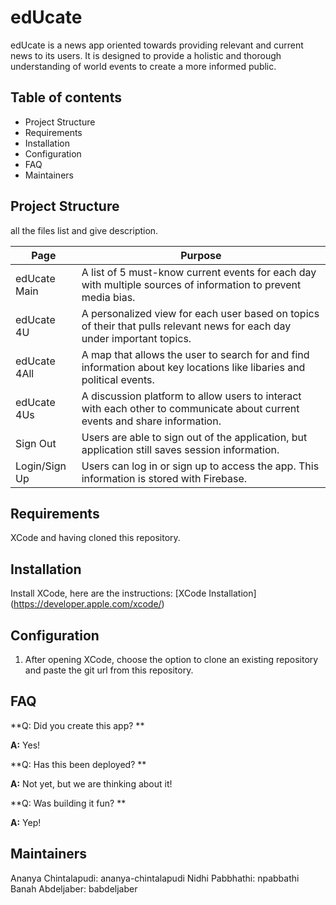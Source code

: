 # edUcate

edUcate is a news app oriented towards providing relevant and current news to its users. It is designed to provide a holistic and thorough understanding of world events to create a more informed public.

## Table of contents

- Project Structure
- Requirements
- Installation
- Configuration
- FAQ
- Maintainers

## Project Structure

all the files list and give description.

| Page  | Purpose |
| ------------- | ------------- |
| edUcate Main | A list of 5 must-know current events for each day with multiple sources of information to prevent media bias. |
| edUcate 4U | A personalized view for each user based on topics of their that pulls relevant news for each day under important topics. |
| edUcate 4All | A map that allows the user to search for and find information about key locations like libaries and political events. |
| edUcate 4Us | A discussion platform to allow users to interact with each other to communicate about current events and share information. |
| Sign Out | Users are able to sign out of the application, but application still saves session information. |
| Login/Sign Up  | Users can log in or sign up to access the app. This information is stored with Firebase. |

## Requirements

XCode and having cloned this repository.

## Installation

Install XCode, here are the instructions: [XCode Installation] (https://developer.apple.com/xcode/)

## Configuration

1. After opening XCode, choose the option to clone an existing repository and paste the git url from this repository.

## FAQ 

**Q: Did you create this app? **

**A:** Yes!

**Q: Has this been deployed? **

**A:** Not yet, but we are thinking about it!

**Q: Was building it fun? **

**A:** Yep!

## Maintainers

Ananya Chintalapudi: ananya-chintalapudi
Nidhi Pabbhathi: npabbathi
Banah Abdeljaber: babdeljaber
